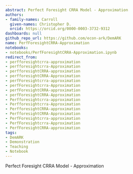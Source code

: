 ```yaml
---
abstract: Perfect Foresight CRRA Model - Approximation
authors:
- family-names: Carroll
  given-names: Christopher D.
  orcid: https://orcid.org/0000-0003-3732-9312
dashboards: null
github_repo_url: https://github.com/econ-ark/DemARK
name: PerfForesightCRRA-Approximation
notebooks:
- notebooks/PerfForesightCRRA-Approximation.ipynb
redirect_from:
- perfforesightcrra-approximation
- perfforesightcrra-Approximation
- perfforesightCRRA-approximation
- perfforesightCRRA-Approximation
- perfForesightcrra-approximation
- perfForesightcrra-Approximation
- perfForesightCRRA-approximation
- perfForesightCRRA-Approximation
- Perfforesightcrra-approximation
- Perfforesightcrra-Approximation
- PerfforesightCRRA-approximation
- PerfforesightCRRA-Approximation
- PerfForesightcrra-approximation
- PerfForesightcrra-Approximation
- PerfForesightCRRA-approximation
tags:
- DemARK
- Demonstration
- Teaching
- Notebook
---
```


Perfect Foresight CRRA Model - Approximation
